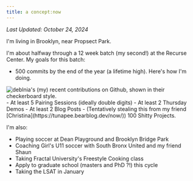 ```yaml
---
title: a concept:now
---
```


_Last Updated: October 24, 2024_ 

I'm living in Brooklyn, near Propsect Park. 
 
I'm about halfway through a 12 week batch (my second!) at the Recurse Center. My goals for this batch: 

- 500 commits by the end of the year (a lifetime high). Here's how I'm doing.
<img src="http://ghchart.rshah.org/deblnia" alt="deblnia's (my) recent contributions on Github, shown in their checkerboard style." />
- At least 5 Pairing Sessions (ideally double digits)
- At least 2 Thursday Demos 
- At least 2 Blog Posts 
- (Tentatively stealing this from my friend [Christina](https://tunapee.bearblog.dev/now/)) 100 Shitty Projects.

I'm also: 

- Playing soccer at Dean Playground and Brooklyn Bridge Park
- Coaching Girl's U11 soccer with South Bronx United and my friend Shaun
- Taking Fractal University's Freestyle Cooking class 
- Apply to graduate school (masters and PhD ?!) this cycle 
- Taking the LSAT in January 

